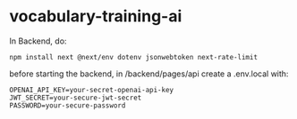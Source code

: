 # vocabulary-training-ai

In  Backend, do:

    npm install next @next/env dotenv jsonwebtoken next-rate-limit

before starting the backend, in /backend/pages/api create a .env.local with:

    OPENAI_API_KEY=your-secret-openai-api-key
    JWT_SECRET=your-secure-jwt-secret
    PASSWORD=your-secure-password